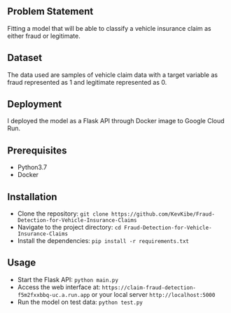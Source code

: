 ## Problem Statement
Fitting a model that will be able to classify a vehicle insurance claim as either fraud or legitimate.

## Dataset
The data used are samples of vehicle claim data with a target variable as fraud represented as 1 and legitimate represented as 0.

## Deployment
I deployed the model as a Flask API through Docker image to Google Cloud Run.

## Prerequisites
- Python3.7
- Docker
## Installation
- Clone the repository: `git clone https://github.com/KevKibe/Fraud-Detection-for-Vehicle-Insurance-Claims`
- Navigate to the project directory: `cd Fraud-Detection-for-Vehicle-Insurance-Claims`
-  Install the dependencies: `pip install -r requirements.txt`
## Usage
- Start the Flask API: `python main.py`
- Access the web interface at: `https://claim-fraud-detection-f5m2fxxbbq-uc.a.run.app` or your local server `http://localhost:5000`
- Run the model on test data: `python test.py`
   
